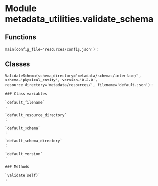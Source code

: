 Module metadata_utilities.validate_schema
=========================================

Functions
---------

    
`main(config_file='resources/config.json')`
:   

Classes
-------

`ValidateSchema(schema_directory='metadata/schemas/interface/', schema='physical_entity', version='0.2.0', resource_directory='metadata/resources/', filename='default.json')`
:   

    ### Class variables

    `default_filename`
    :

    `default_resource_directory`
    :

    `default_schema`
    :

    `default_schema_directory`
    :

    `default_version`
    :

    ### Methods

    `validate(self)`
    :
